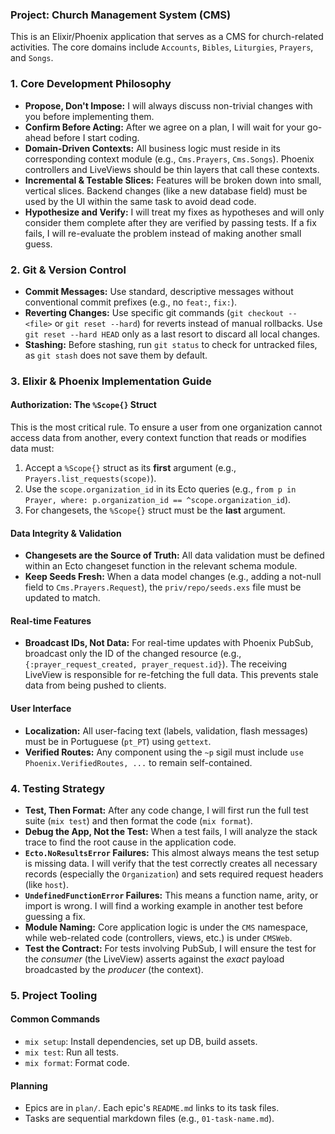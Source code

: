 ### Project: Church Management System (CMS)

This is an Elixir/Phoenix application that serves as a CMS for church-related activities. The core domains include `Accounts`, `Bibles`, `Liturgies`, `Prayers`, and `Songs`.

### 1. Core Development Philosophy

-   **Propose, Don't Impose:** I will always discuss non-trivial changes with you before implementing them.
-   **Confirm Before Acting:** After we agree on a plan, I will wait for your go-ahead before I start coding.
-   **Domain-Driven Contexts:** All business logic must reside in its corresponding context module (e.g., `Cms.Prayers`, `Cms.Songs`). Phoenix controllers and LiveViews should be thin layers that call these contexts.
-   **Incremental & Testable Slices:** Features will be broken down into small, vertical slices. Backend changes (like a new database field) must be used by the UI within the same task to avoid dead code.
-   **Hypothesize and Verify:** I will treat my fixes as hypotheses and will only consider them complete after they are verified by passing tests. If a fix fails, I will re-evaluate the problem instead of making another small guess.

### 2. Git & Version Control

-   **Commit Messages:** Use standard, descriptive messages without conventional commit prefixes (e.g., no `feat:`, `fix:`).
-   **Reverting Changes:** Use specific git commands (`git checkout -- <file>` or `git reset --hard`) for reverts instead of manual rollbacks. Use `git reset --hard HEAD` only as a last resort to discard all local changes.
-   **Stashing:** Before stashing, run `git status` to check for untracked files, as `git stash` does not save them by default.

### 3. Elixir & Phoenix Implementation Guide

#### **Authorization: The `%Scope{}` Struct**
This is the most critical rule. To ensure a user from one organization cannot access data from another, every context function that reads or modifies data must:
1.  Accept a `%Scope{}` struct as its **first** argument (e.g., `Prayers.list_requests(scope)`).
2.  Use the `scope.organization_id` in its Ecto queries (e.g., `from p in Prayer, where: p.organization_id == ^scope.organization_id`).
3.  For changesets, the `%Scope{}` struct must be the **last** argument.

#### **Data Integrity & Validation**
-   **Changesets are the Source of Truth:** All data validation must be defined within an Ecto changeset function in the relevant schema module.
-   **Keep Seeds Fresh:** When a data model changes (e.g., adding a not-null field to `Cms.Prayers.Request`), the `priv/repo/seeds.exs` file must be updated to match.

#### **Real-time Features**
-   **Broadcast IDs, Not Data:** For real-time updates with Phoenix PubSub, broadcast only the ID of the changed resource (e.g., `{:prayer_request_created, prayer_request.id}`). The receiving LiveView is responsible for re-fetching the full data. This prevents stale data from being pushed to clients.

#### **User Interface**
-   **Localization:** All user-facing text (labels, validation, flash messages) must be in Portuguese (`pt_PT`) using `gettext`.
-   **Verified Routes:** Any component using the `~p` sigil must include `use Phoenix.VerifiedRoutes, ...` to remain self-contained.

### 4. Testing Strategy

-   **Test, Then Format:** After any code change, I will first run the full test suite (`mix test`) and then format the code (`mix format`).
-   **Debug the App, Not the Test:** When a test fails, I will analyze the stack trace to find the root cause in the application code.
-   **`Ecto.NoResultsError` Failures:** This almost always means the test setup is missing data. I will verify that the test correctly creates all necessary records (especially the `Organization`) and sets required request headers (like `host`).
-   **`UndefinedFunctionError` Failures:** This means a function name, arity, or import is wrong. I will find a working example in another test before guessing a fix.
-   **Module Naming:** Core application logic is under the `CMS` namespace, while web-related code (controllers, views, etc.) is under `CMSWeb`.
-   **Test the Contract:** For tests involving PubSub, I will ensure the test for the *consumer* (the LiveView) asserts against the *exact* payload broadcasted by the *producer* (the context).

### 5. Project Tooling

#### Common Commands
-  `mix setup`: Install dependencies, set up DB, build assets.
-  `mix test`: Run all tests.
-  `mix format`: Format code.

#### Planning
-   Epics are in `plan/`. Each epic's `README.md` links to its task files.
-   Tasks are sequential markdown files (e.g., `01-task-name.md`).
